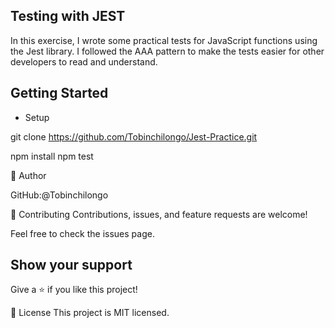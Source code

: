 
## Testing with JEST

In this exercise, I wrote some practical tests for JavaScript functions using the Jest library. I followed the AAA pattern to make the tests easier for other developers to read and understand.

## Getting Started
- Setup

git clone https://github.com/Tobinchilongo/Jest-Practice.git

npm install
npm test

👤 Author

GitHub:@Tobinchilongo

🤝 Contributing
Contributions, issues, and feature requests are welcome!

Feel free to check the issues page.

## Show your support
Give a ⭐️ if you like this project!

📝 License
This project is MIT licensed.